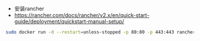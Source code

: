 - 安装rancher
- https://rancher.com/docs/rancher/v2.x/en/quick-start-guide/deployment/quickstart-manual-setup/

```sh
sudo docker run -d --restart=unless-stopped -p 80:80 -p 443:443 rancher/rancher
```

